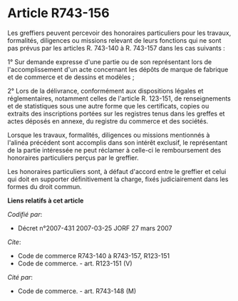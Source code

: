 # Article R743-156

Les greffiers peuvent percevoir des honoraires particuliers pour les travaux, formalités, diligences ou missions relevant de
leurs fonctions qui ne sont pas prévus par les articles R. 743-140 à R. 743-157 dans les cas suivants :

1° Sur demande expresse d'une partie ou de son représentant lors de l'accomplissement d'un acte concernant les dépôts de
marque de fabrique et de commerce et de dessins et modèles ;

2° Lors de la délivrance, conformément aux dispositions légales et réglementaires, notamment celles de l'article R. 123-151,
de renseignements et de statistiques sous une autre forme que les certificats, copies ou extraits des inscriptions portées
sur les registres tenus dans les greffes et actes déposés en annexe, du registre du commerce et des sociétés.

Lorsque les travaux, formalités, diligences ou missions mentionnés à l'alinéa précédent sont accomplis dans son intérêt
exclusif, le représentant de la partie intéressée ne peut réclamer à celle-ci le remboursement des honoraires particuliers
perçus par le greffier.

Les honoraires particuliers sont, à défaut d'accord entre le greffier et celui qui doit en supporter définitivement la
charge, fixés judiciairement dans les formes du droit commun.

**Liens relatifs à cet article**

_Codifié par_:

  - Décret n°2007-431 2007-03-25 JORF 27 mars 2007

_Cite_:

  - Code de commerce R743-140 à R743-157, R123-151
  - Code de commerce. - art. R123-151 (V)

_Cité par_:

  - Code de commerce. - art. R743-148 (M)

